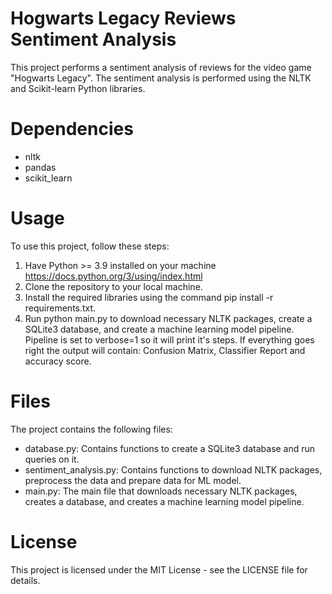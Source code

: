 # Hogwarts Legacy Reviews Sentiment Analysis
This project performs a sentiment analysis of reviews for the video game "Hogwarts Legacy". The sentiment analysis is performed using the NLTK and Scikit-learn Python libraries.

# Dependencies
* nltk
* pandas
* scikit_learn

# Usage
To use this project, follow these steps:

1. Have Python >= 3.9 installed on your machine https://docs.python.org/3/using/index.html
2. Clone the repository to your local machine.
3. Install the required libraries using the command pip install -r requirements.txt.
4. Run python main.py to download necessary NLTK packages, create a SQLite3 database, and create a machine learning model pipeline. Pipeline is set to verbose=1 so it will print it's steps. If everything goes right the output will contain: Confusion Matrix, Classifier Report and accuracy score.

# Files
The project contains the following files:

* database.py: Contains functions to create a SQLite3 database and run queries on it.
* sentiment_analysis.py: Contains functions to download NLTK packages, preprocess the data and prepare data for ML model.
* main.py: The main file that downloads necessary NLTK packages, creates a database, and creates a machine learning model pipeline.

# License
This project is licensed under the MIT License - see the LICENSE file for details.
